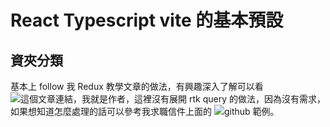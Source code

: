 # React Typescript vite 的基本預設
## 資夾分類
基本上 follow 我 Redux 教學文章的做法，有興趣深入了解可以看![這個文章連結](https://ithelp.ithome.com.tw/users/20129020/ironman/5360?page=1)，我就是作者，這裡沒有展開 rtk query 的做法，因為沒有需求，如果想知道怎麼處理的話可以參考我求職信件上面的 ![github 範例](https://github.com/Luciano0322/atrt-client)。